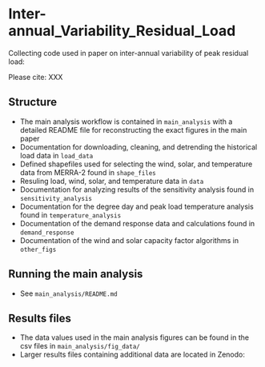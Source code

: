 # Inter-annual_Variability_Residual_Load
Collecting code used in paper on inter-annual variability of peak residual load:

Please cite: XXX

## Structure

 * The main analysis workflow is contained in `main_analysis` with a detailed README file for reconstructing the exact figures in the main paper
 * Documentation for downloading, cleaning, and detrending the historical load data in `load_data`
 * Defined shapefiles used for selecting the wind, solar, and temperature data from MERRA-2 found in `shape_files`
 * Resuling load, wind, solar, and temperature data in `data`
 * Documentation for analyzing results of the sensitivity analysis found in `sensitivity_analysis`
 * Documentation for the degree day and peak load temperature analysis found in `temperature_analysis`
 * Documentation of the demand response data and calculations found in `demand_response`
 * Documentation of the wind and solar capacity factor algorithms in `other_figs`

## Running the main analysis

 * See `main_analysis/README.md`

## Results files

 * The data values used in the main analysis figures can be found in the csv files in `main_analysis/fig_data/`
 * Larger results files containing additional data are located in Zenodo:
